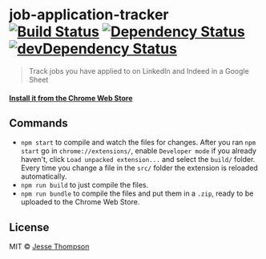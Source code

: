 # job-application-tracker [![Build Status][travis-image]][travis-url] [![Dependency Status][daviddm-image]][daviddm-url] [![devDependency Status][daviddm-dev-image]][daviddm-dev-url]

> Track jobs you have applied to on LinkedIn and Indeed in a Google Sheet

#### [Install it from the Chrome Web Store]()

## Commands

- `npm start` to compile and watch the files for changes.
  After you ran `npm start` go in `chrome://extensions/`, enable `Developer mode` if you already haven't, click `Load unpacked extension...` and select the `build/` folder.
  Every time you change a file in the `src/` folder the extension is reloaded automatically.
- `npm run build` to just compile the files.
- `npm run bundle` to compile the files and put them in a `.zip`, ready to be uploaded to the Chrome Web Store.

## License

MIT © [Jesse Thompson](https://github.com/ThompsonJesse)


[travis-image]: https://travis-ci.org/ThompsonJesse/job-application-tracker.svg?branch=master
[travis-url]: https://travis-ci.org/ThompsonJesse/job-application-tracker
[daviddm-image]: https://david-dm.org/ThompsonJesse/job-application-tracker.svg
[daviddm-url]: https://david-dm.org/ThompsonJesse/job-application-tracker
[daviddm-dev-image]: https://david-dm.org/ThompsonJesse/job-application-tracker/dev-status.svg
[daviddm-dev-url]: https://david-dm.org/ThompsonJesse/job-application-tracker/?type=dev

